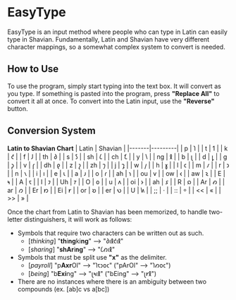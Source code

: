 # EasyType

EasyType is an input method where people who can type in Latin can easily type in Shavian. Fundamentally, Latin and Shavian have very different character mappings, so a somewhat complex system to convert is needed.

## How to Use

To use the program, simply start typing into the text box. It will convert as you type. If something is pasted into the program, press **"Replace All"** to convert it all at once. To convert into the Latin input, use the **"Reverse"** button.

## Conversion System

**Latin to Shavian Chart**
| Latin | Shavian |
|-------|---------|
| p | 𐑐 |
| t | 𐑑 |
| k | 𐑒 |
| f | 𐑓 |
| th | 𐑔 |
| s | 𐑕 |
| sh | 𐑖 |
| ch | 𐑗 |
| y | 𐑘 |
| ng | 𐑙 |
| b | 𐑚 |
| d | 𐑛 |
| g | 𐑜 |
| v | 𐑝 |
| dh | 𐑞 |
| z | 𐑟 |
| zh | 𐑠 |
| j | 𐑡 |
| w | 𐑢 |
| h | 𐑣 |
| l | 𐑤 |
| m | 𐑥 |
| r | 𐑮 |
| n | 𐑯 |
| i | 𐑦 |
| e | 𐑧 |
| a | 𐑨 |
| o | 𐑩 |
| ah | 𐑪 |
| ou | 𐑫 |
| ow | 𐑬 |
| aw | 𐑷 |
| E | 𐑰 |
| A | 𐑱 |
| I | 𐑲 |
| Uh | 𐑳 |
| O | 𐑴 |
| u | 𐑵 |
| oi | 𐑶 |
| ah | 𐑭 |
| R | 𐑸 |
| Ar | 𐑺 |
| ar | 𐑼 |
| Er | 𐑽 |
| Ei | 𐑾 |
| or | 𐑹 |
| er | 𐑻 |
| U | 𐑿 |
| ;; | · |
| :: | ⸰ |
| << | « |
| >> | » |

Once the chart from Latin to Shavian has been memorized, to handle two-letter distinguishers, it will work as follows:

- Symbols that require two characters can be written out as such.
  - [*thinking*] "**th**i**ng**ki**ng**" --> "𐑔𐑦𐑙𐑒𐑦𐑙"
  - [*sharing*] "**shAr**i**ng**" --> "𐑖𐑺𐑦𐑙"
- Symbols that must be split use **"x"** as the delimiter.
  - [*payroll*] "p**Axr**Ol" --> "𐑐𐑱𐑮𐑴𐑤" ("pArOl" --> "𐑐𐑺𐑴𐑤")
  - [*being*] "b**Exi**ng" --> "𐑚𐑰𐑦𐑙" ("bEing" --> "𐑚𐑾𐑙")
- There are no instances where there is an ambiguity between two compounds (ex. [ab]c vs a[bc])